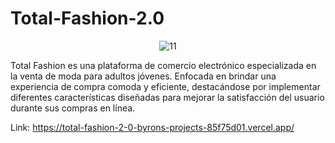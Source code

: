 # Total-Fashion-2.0

<div style="text-align: center;">
	<a><img src="https://i.ibb.co/5T8qQ1x/11.png" alt="11" border="0"></a>
</div>

Total Fashion es una plataforma de comercio electrónico especializada en la venta de moda para adultos jóvenes. Enfocada en brindar una experiencia de compra comoda y eficiente, destacándose por implementar diferentes características diseñadas para mejorar la satisfacción del usuario durante sus compras en línea.


Link: https://total-fashion-2-0-byrons-projects-85f75d01.vercel.app/ 
